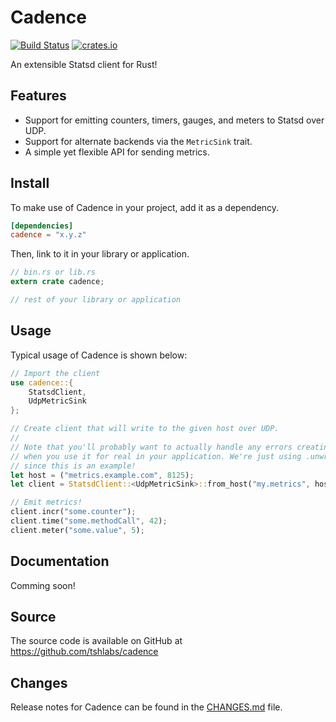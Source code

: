 # Cadence

[![Build Status](https://travis-ci.org/tshlabs/cadence.svg?branch=master)](https://travis-ci.org/tshlabs/cadence)
[![crates.io](http://meritbadge.herokuapp.com/cadence)](https://crates.io/crates/cadence/)

An extensible Statsd client for Rust!

## Features

* Support for emitting counters, timers, gauges, and meters to Statsd over UDP.
* Support for alternate backends via the `MetricSink` trait.
* A simple yet flexible API for sending metrics.

## Install

To make use of Cadence in your project, add it as a dependency.

``` toml
[dependencies]
cadence = "x.y.z"
```

Then, link to it in your library or application.

``` rust
// bin.rs or lib.rs
extern crate cadence;

// rest of your library or application
```

## Usage

Typical usage of Cadence is shown below:

``` rust
// Import the client
use cadence::{
    StatsdClient,
    UdpMetricSink
};

// Create client that will write to the given host over UDP.
//
// Note that you'll probably want to actually handle any errors creating the client
// when you use it for real in your application. We're just using .unwrap() here
// since this is an example!
let host = ("metrics.example.com", 8125);
let client = StatsdClient::<UdpMetricSink>::from_host("my.metrics", host).unwrap();

// Emit metrics!
client.incr("some.counter");
client.time("some.methodCall", 42);
client.meter("some.value", 5);
```

## Documentation

Comming soon!

## Source

The source code is available on GitHub at https://github.com/tshlabs/cadence

## Changes

Release notes for Cadence can be found in the [CHANGES.md](CHANGES.md) file.

